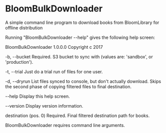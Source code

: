 # BloomBulkDownloader
A simple command line program to download books from BloomLibrary for offline distribution

Running "BloomBulkDownloader --help" gives the following help screen:

BloomBulkDownloader 1.0.0.0
Copyright c  2017

  -b, --bucket            Required. S3 bucket to sync with (values are:
                          'sandbox', or 'production').

  -t, --trial             Just do a trial run of files for one user.

  -d, --dryrun            List files synced to console, but don't actually
                          download. Skips the second phase of copying filtered
                          files to final destination.

  --help                  Display this help screen.

  --version               Display version information.

  destination (pos. 0)    Required. Final filtered destination path for books.

BloomBulkDownloader requires command line arguments.

